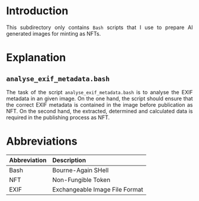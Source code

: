 # Introduction

<p align="justify">This subdirectory only contains <code>Bash</code> scripts that I use to prepare AI generated images for minting as NFTs.</p> 

# Explanation

## <code>analyse_exif_metadata.bash</code>

<p align="justify">The task of the script <code>analyse_exif_metadata.bash</code> is to analyse the EXIF metadata in an given image. On the one hand, the script should ensure that the correct EXIF metadata is contained in the image before publication as NFT. On the second hand, the extracted, determined and calculated data is required in the publishing process as NFT.</p> 

# Abbreviations

Abbreviation | Description
:----|:------------------------------|
Bash | Bourne-Again SHell
NFT  | Non-Fungible Token
EXIF | Exchangeable Image File Format 
